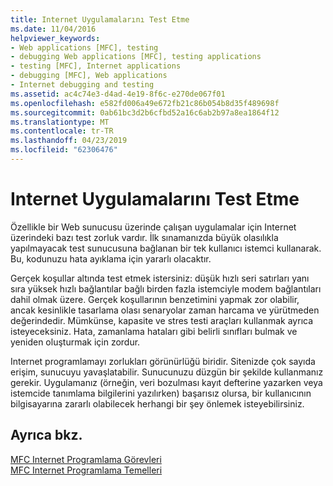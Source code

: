 ```yaml
---
title: Internet Uygulamalarını Test Etme
ms.date: 11/04/2016
helpviewer_keywords:
- Web applications [MFC], testing
- debugging Web applications [MFC], testing applications
- testing [MFC], Internet applications
- debugging [MFC], Web applications
- Internet debugging and testing
ms.assetid: ac4c74e3-d4ad-4e19-8f6c-e270de067f01
ms.openlocfilehash: e582fd006a49e672fb21c86b054b8d35f489698f
ms.sourcegitcommit: 0ab61bc3d2b6cfbd52a16c6ab2b97a8ea1864f12
ms.translationtype: MT
ms.contentlocale: tr-TR
ms.lasthandoff: 04/23/2019
ms.locfileid: "62306476"
---
```

# <a name="testing-internet-applications"></a>Internet Uygulamalarını Test Etme

Özellikle bir Web sunucusu üzerinde çalışan uygulamalar için Internet üzerindeki bazı test zorluk vardır. İlk sınamanızda büyük olasılıkla yapılmayacak test sunucusuna bağlanan bir tek kullanıcı istemci kullanarak. Bu, kodunuzu hata ayıklama için yararlı olacaktır.

Gerçek koşullar altında test etmek istersiniz: düşük hızlı seri satırları yanı sıra yüksek hızlı bağlantılar bağlı birden fazla istemciyle modem bağlantıları dahil olmak üzere. Gerçek koşullarının benzetimini yapmak zor olabilir, ancak kesinlikle tasarlama olası senaryolar zaman harcama ve yürütmeden değerindedir. Mümkünse, kapasite ve stres testi araçları kullanmak ayrıca isteyeceksiniz. Hata, zamanlama hataları gibi belirli sınıfları bulmak ve yeniden oluşturmak için zordur.

Internet programlamayı zorlukları görünürlüğü biridir. Sitenizde çok sayıda erişim, sunucuyu yavaşlatabilir. Sunucunuzu düzgün bir şekilde kullanmanız gerekir. Uygulamanız (örneğin, veri bozulması kayıt defterine yazarken veya istemcide tanımlama bilgilerini yazılırken) başarısız olursa, bir kullanıcının bilgisayarına zararlı olabilecek herhangi bir şey önlemek isteyebilirsiniz.

## <a name="see-also"></a>Ayrıca bkz.

[MFC Internet Programlama Görevleri](../mfc/mfc-internet-programming-tasks.md)<br/>
[MFC Internet Programlama Temelleri](../mfc/mfc-internet-programming-basics.md)
